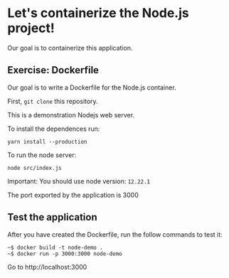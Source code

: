 # Let's containerize the Node.js project!

Our goal is to containerize this application.

## Exercise: Dockerfile

Our goal is to write a Dockerfile for the Node.js container.

First, `git clone` this repository. 

This is a demonstration Nodejs web server. 

To install the dependences run:
```
yarn install --production
```

To run the node server:
```
node src/index.js
```

Important: You should use node version: `12.22.1`

The port exported by the application is 3000

## Test the application

After you have created the Dockerfile, run the follow commands to test it:
```
~$ docker build -t node-demo .
~$ docker run -p 3000:3000 node-demo
```

Go to http://localhost:3000
